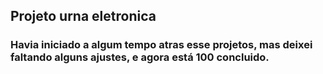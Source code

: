 ## Projeto urna eletronica
### Havia iniciado a algum tempo atras esse projetos, mas deixei faltando alguns ajustes, e agora está 100 concluido. 

